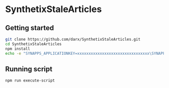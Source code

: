 # SynthetixStaleArticles

## Getting started

```bash
git clone https://github.com/darx/SynthetixStaleArticles.git
cd SynthetixStaleArticles
npm install
echo -e "SYNAPPS_APPLICATIONKEY=xxxxxxxxxxxxxxxxxxxxxxxxxxxxxxxx\SYNAPPS_CONSUMERKEY=xxxxxxxxxxxxxxxxxxxxxxxxxxxxxxxx\SYNAPPS_AUTHORIZATION=xxxxxxxx-xxxx-xxxx-xxxx-xxxxxxxxxxxx" > .env
```

## Running script

```bash
npm run execute-script
```